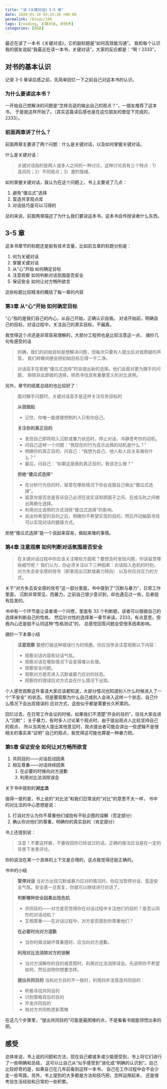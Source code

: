 ```yaml
---
title: "读《关键对话》3-5 章"
date: 2020-01-18 03:25:38 +00:00
permalink: /blogs/106
tags: [reading, 关键对话, 非技术]
categories: [阅读]
---
```

最近在读了一本书《关键对话》，它的副标题是“如何高效能沟通”。
我和每个认识我的朋友说起“我最近在读一本书，关键对话”，大家的反应都是：“啊！2333”。

## 对书的基本认识

记录 3-5 章读后感之前，先简单回忆一下之前自己对这本书的认识。

### 为什么要读这本书？

一开始自己想解决的问题是“怎样合适的输出自己的观点？”，一朋友推荐了这本书，
于是就这样开始了。（其实这篇读后感也是在这位朋友的督促下完成的，2333）。

### 前面两章讲了什么？

前面两章主要讲了两个问题：什么是关键对话，以及如何掌握关键对话。

什么是关键对话：
> 关键对话指的是两人或多人之间的一种讨论，这种讨论具有三个特点：1）高风险；2）不同观点；3）激烈情绪。

如何掌握关键对话，我认为在这个问题上，书上主要说了几点：
1. 避免“傻瓜式”选择
2. 营造共享观点库
3. 对话技巧是可以习得的

总的来说，前面两章描述了为什么我们要读这本书，这本书会传授读者什么东西。

## 3-5 章

这本书章节的标题还是挺有技术含量，比如前五章的标题分别是：
1. 何为关键对话
2. 掌握关键对话
3. 从“心”开始 如何确定目标
4. 注意观察 如何判断对话氛围是否安全
5. 保证安全 如何让对方畅所欲言

这些标题比较精准的概括了每一章的内容

### 第3章 从“心”开始 如何确定目标

“心”指的是我们自己的内心，从自己开始，正确认识自我。
对话开始前，明确自己的目标，对话过程中，关注自己的真实目标，不偏离。

我觉得这个点还是非常容易理解的，大部分工程师也是比较注意这一点，
摘抄几句有感受的话

> 的确，我们的初始目标是想解决问题，但每次只要有人提出反对或质疑的声音，
我们转眼间便会把初始目标忘得一干二净。

> 对话高手在拒绝“傻瓜式选择”时会提出新的选择。他们会面对更为棘手的问题，
排除非此即彼的选择，转而寻找具有重要意义的对比说明。

另外，章节的结尾总结的也比较好了：

> 面对棘手问题时，关键对话高手是这样关注任务目标的
>
> **从我做起**
> - 记住，你唯一能直接控制的人只有你自己。
>
> **关注你的真正目的**
> - 发现自己即将陷入沉默或暴力状态时，停止对话，冷静思考你的动机。
> - 问自己这样一个问题：“我现在的行为显示出我的动机是什么？”
> - 明确你的真正目的，问自己：“我想为自己、他人和人际关系做些什么？”
> - 最后，问自己：“如果这是我的真正目的，我该怎么做？”
>
> **拒绝“傻瓜式选择”**
> - 在分析行为目的时，留意在哪些情况下你会说服自己做出“傻瓜式选择”。
> - 留意你是否总是告诉自己必须在说实话和顾面子之间、在成与败之间做出两极化选择。
> - 利用对比说明的方式消除“傻瓜式选择”的影响。
> - 说出你希望的目的之后，明确你不希望实现的目的，然后开动脑筋寻找可以实现对话的健康方式。

拒绝“傻瓜式选择”是一个说起来容易，做起来难的事情。

### 第4章 注意观察 如何判断对话氛围是否安全

> 在关键对话过程中你应该关注哪些方面呢？要想及时发现问题，你该留意哪些细节呢？
我们认为，你必须关注以下三种因素：对话陷入危机的时刻，对方失去安全感的信号（即表现出沉默或暴力倾向）
以及你应对压力的方式。

关于“对方失去安全感的信号”这一部分里面，书中提到了“沉默与暴力”，日常工作里面，
沉默非常常见，而暴力，之前自己很少意识到，却也遇见过一些，后者挺有启发的。

书中有一个环节是让读者填一个问卷，里面有 33 个判断题，读者可以根据自己的选择来判断自己的性格，
然后针对性的选择某一章节来读。2333，有点意思，但我内心还是挺不认同这种“性格测试”的，
总感觉回答问题会受很多因素影响。

摘抄一下本章小结

> **注意观察**
> 要想打破这种错误行为的怪圈，你应当学会注意观察以下内容：
> - 观察对话内容和对话气氛。
> - 观察对话在哪些情况下会变得难以处理。
> - 观察安全问题。
> - 观察对方是否进入沉默或暴力应对的状态。
> - 观察你的错误应对方式会在什么情况下出现。

个人感觉观察这件事请大家应该都知道，大部分情况也知道别人什么时候进入了一个“不安全”
的状态。但是要观察为什么自己或别人会进入这样一个状态，自己什么情况下会出现错误的
应对方式，这些似乎都是需要长久积累的。

回忆过去，在日常工作会议的时候，如果我们不清楚“开会的目的”，往往大家会进入“沉默”；
关于暴力，有时多人讨论某个观点时，由于提出观点人比较坚持自己的观点，
所以当其他人提出其他意见时，观点提出者可能会讲出一些逻辑不是很相关的事实来“证明”
自己的观点，我觉得这可能也算是一种暴力把。

### 第5章 保证安全 如何让对方畅所欲言

1. 共同目的——对话启动因素
2. 相互尊重——对话持续因素
   1. 在必要的时候向对方道歉
   2. 利用对比法消除误会

关于书中提到的**对比法**

值得一提的是，书上说的“对比法”和我们日常说的“对比”的意思不太一样，
书中的对比法的中心思想是说：
1. 打消对方认为你不尊重他们或抱有不轨企图的误解（否定部分）
2. 确认你对他们的尊重，明确你的真实目的（肯定部分）

书上还提到说：
> 注意！不要这样做，不要收回你已经说过的话。正确的做法应当是在一定的背景下发表评论。

你的说法在某一个具体的上下文是合理的，这点我觉得还挺正确的。

书中的小结

> **暂停对话**
> 当对方出现沉默或暴力应对的情况时，你应当暂停对话，营造安全气氛。安全感一旦恢复，你就可以继续进行对话了。
>
> **判断哪种安全因素出现危机**
> - 共同目的——对方是否觉得你在对话过程中关注他们的目的？是否认同你的对话动机？
> - 互相尊重——在对话过程中，对方是否感到你尊重他们？
>
> **在必要时向对方道歉**
> - 当你的做法破坏尊重感时，应当向对方道歉。
>
> **利用对比法消除对方的误解**
> - 当对方误解你的目的或意图时，利用对比法消除误会。先说明你不希望如何，然后说明你想要怎样。
>
> **提出共同目的**
> 当和对方目的不一致时，利用四步法营造共同目的：
> - 积极寻找共同目的
> - 识别策略背后的目的
> - 开发共同目的
> - 和对方共同构思新策略

在这几个步骤里，“提出共同目的”可能是最困难的点，不是看看书就能领悟出来的把。

## 感受

总体来说，书上说的问题和方法，现在自己都或多或少能感受到，书上将它们进行了一些明确和总结，
这可以让自己从“似乎感受到”进化成“明确的认识到”。自己比较好奇的是，如果自己在几年前看到这样一本书，
自己在工作过程中会不会少走一些弯路。另外，书上提到的大多都是方法和技巧把，怎样运用起来，
还是很考验生活经验和日常的一些积累。
